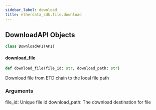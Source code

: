 ```yaml
---
sidebar_label: download
title: etherdata_sdk.file.download
---
```


## DownloadAPI Objects

```python
class DownloadAPI(API)
```

#### download\_file

```python
def download_file(file_id: str, download_path: str)
```

Download file from ETD chain to the local file path

### Arguments

file_id: Unique file id
download_path: The download destination for file

